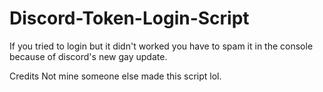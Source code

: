 # Discord-Token-Login-Script

If you tried to login but it didn't worked you have to spam it in the console because of discord's new gay update.

Credits
Not mine someone else made this script lol.
